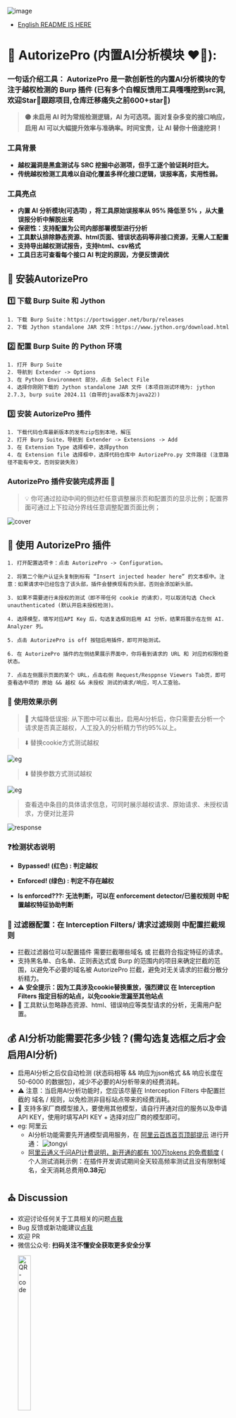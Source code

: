 ![image](https://github.com/user-attachments/assets/26959ef1-1629-4f6b-9dbc-68e1cd0099b7)

- [English README IS HERE](https://github.com/sule01u/AutorizePro/blob/master/README_en.md)

# 🧿 AutorizePro (内置AI分析模块 ❤️‍🔥):  
### 一句话介绍工具： AutorizePro 是一款创新性的内置AI分析模块的专注于越权检测的 Burp 插件 (已有多个白帽反馈用工具嘎嘎挖到src洞,  欢迎Star🌟跟踪项目,仓库迁移痛失之前600+star🌟)
> **🟣️ 未启用 AI 时为常规检测逻辑，AI 为可选项。面对复杂多变的接口响应，启用 AI 可以大幅提升效率与准确率。时间宝贵，让 AI 替你十倍速挖洞！**

### 工具背景
- **越权漏洞是黑盒测试与 SRC 挖掘中必测项，但手工逐个验证耗时巨大。**
- **传统越权检测工具难以自动化覆盖多样化接口逻辑，误报率高，实用性弱。**

### 工具亮点
- **内置 AI 分析模块(可选项) ，将工具原始误报率从 95% 降低至 5% ，从大量误报分析中解脱出来**
- **保密性：支持配置为公司内部部署模型进行分析**
- **工具默认排除静态资源、html页面、错误状态码等非接口资源，无需人工配置**
- **支持导出越权测试报告，支持html、csv格式**
- **工具日志可查看每个接口 AI 判定的原因，方便反馈调优**


## 🔧 安装AutorizePro
### 1️⃣ 下载 Burp Suite 和 Jython

    1. 下载 Burp Suite：https://portswigger.net/burp/releases
    2. 下载 Jython standalone JAR 文件：https://www.jython.org/download.html

### 2️⃣ 配置 Burp Suite 的 Python 环境

	1. 打开 Burp Suite
	2. 导航到 Extender -> Options
	3. 在 Python Environment 部分，点击 Select File
	4. 选择你刚刚下载的 Jython standalone JAR 文件 (本项目测试环境为: jython 2.7.3, burp suite 2024.11（自带的java版本为java22）)

### 3️⃣ 安装 AutorizePro 插件
	1. 下载代码仓库最新版本的发布zip包到本地，解压
	2. 打开 Burp Suite，导航到 Extender -> Extensions -> Add
	3. 在 Extension Type 选择框中，选择python
	4. 在 Extension file 选择框中，选择代码仓库中 AutorizePro.py 文件路径 (注意路径不能有中文，否则安装失败)

### AutorizePro 插件安装完成界面 🎉
> 💡 你可通过拉动中间的侧边栏任意调整展示页和配置页的显示比例；配置界面可通过上下拉动分界线任意调整配置页面比例；

![cover](imgs/cover_cn.png)

## 🔫 使用 AutorizePro 插件
    1. 打开配置选项卡：点击 AutorizePro -> Configuration。
    
    2. 将第二个账户认证头复制到标有 “Insert injected header here” 的文本框中。注意：如果请求中已经包含了该头部，插件会替换现有的头部，否则会添加新头部。
    
    3. 如果不需要进行未授权的测试（即不带任何 cookie 的请求），可以取消勾选 Check unauthenticated (默认开启未授权检测)。
    
    4. 选择模型，填写对应API Key 后，勾选复选框则启用 AI 分析，结果将展示在左侧 AI. Analyzer 列。
    
    5. 点击 AutorizePro is off 按钮启用插件，即可开始测试。
    
    6. 在 AutorizePro 插件的左侧结果展示界面中，你将看到请求的 URL 和 对应的权限检查状态。
    
    7. 点击左侧展示页面的某个 URL，点击右侧 Request/Resppnse Viewers Tab页，即可查看选中项的 原始 && 越权 && 未授权 测试的请求/响应，可人工查验。

###  🌠 使用效果示例
>  🌟 大幅降低误报: 从下图中可以看出，启用AI分析后，你只需要去分析一个请求是否真正越权，人工投入的分析精力节约95%以上。

> ⬇️ 替换cookie方式测试越权

![eg](imgs/eg001_ch.png)

> ⬇️ 替换参数方式测试越权

![eg](imgs/eg002_ch.png)

> 查看选中条目的具体请求信息，可同时展示越权请求、原始请求、未授权请求，方便对比差异

![response](imgs/response.png)


### ❓检测状态说明
- **Bypassed! (红色) : 判定越权**

- **Enforced! (绿色) : 判定不存在越权**

- **Is enforced???: 无法判断，可以在 enforcement detector/已鉴权规则 中配置越权特征协助判断**

### 🚰 过滤器配置：在 Interception Filters/ 请求过滤规则 中配置拦截规则
- 拦截过滤器位可以配置插件 需要拦截哪些域名 或 拦截符合指定特征的请求。
- 支持黑名单、白名单、正则表达式或 Burp 的范围内的项目来确定拦截的范围，以避免不必要的域名被 AutorizePro 拦截，避免对无关请求的拦截分散分析精力。
- ⚠️ **安全提示：因为工具涉及cookie替换重放，强烈建议 在 Interception Filters 指定目标的站点，以免cookie泄漏至其他站点**
- 🌟 工具默认忽略静态资源、html、错误响应等类型请求的分析，无需用户配置。

##  💰 AI分析功能需要花多少钱？(需勾选复选框之后才会启用AI分析)
- 启用AI分析之后仅自动检测 (状态码相等 && 响应为json格式 && 响应长度在50-6000 的数据包)，减少不必要的AI分析带来的经费消耗。
-  ⚠️ 注意：当启用AI分析功能时，您应该尽量在 Interception Filters 中配置拦截的 域名 / 规则，以免检测非目标站点带来的经费消耗。
- 🌟 支持多家厂商模型接入，要使用其他模型，请自行开通对应的服务以及申请API KEY，使用时填写API KEY + 选择对应厂商的模型即可。
- eg:   阿里云
    - AI分析功能需要先开通模型调用服务，在 [阿里云百炼首页顶部提示](https://bailian.console.aliyun.com/#/home) 进行开通：
![tongyi](imgs/tongyi.png)
    - [阿里云通义千问API计费说明，新开通的都有 100万tokens 的免费额度](https://help.aliyun.com/zh/model-studio/billing-for-model-studio) ( 个人测试消耗示例：在插件开发调试期间全天较高频率测试且没有限制域名，全天消耗总费用**0.38元**)

## ⛪ Discussion
* 欢迎讨论任何关于工具相关的问题[点我](https://github.com/sule01u/AutorizePro/discussions)
* Bug 反馈或新功能建议[点我](https://github.com/sule01u/AutorizePro/issues)
* 欢迎 PR
* 微信公众号: **扫码关注不懂安全获取更多安全分享**
    <p>
        <img alt="QR-code" src="https://suleo.wang/img/mine.png" width="30%" height="30%" style="max-width:20%;">
    </p>


##  🤗 鸣谢
**本产品基于 [Autorize](https://github.com/Quitten/Autorize) 插件开发，感谢 Barak Tawily。**

## 📑 Licenses

在原有协议基础之上追加以下免责声明。若与原有协议冲突均以免责声明为准。

<u>在使用本工具进行检测时，您应确保该行为符合当地的法律法规，并且已经取得了足够的授权。 禁止用于未经授权的渗透测试，禁止二次开发后进行未经授权的渗透测试。

如您在使用本工具的过程中存在任何非法行为，您需自行承担相应后果，开发者将不承担任何法律及连带责任。</u> 

在使用本工具前，请您务必审慎阅读、充分理解各条款内容，限制、免责条款或者其他涉及您重大权益的条款可能会以加粗、加下划线等形式提示您重点注意。 除非您已充分阅读、完全理解并接受本协议所有条款，否则，请您不要使用本工具。您的使用行为或者您以其他任何明示或者默示方式表示接受本协议的，即视为您已阅读并同意本协议的约束。
